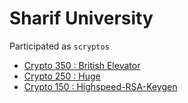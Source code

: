 Sharif University
======================
Participated as `scryptos`


* [Crypto 350 : British Elevator](cr350-british-elevator/README.md)
* [Crypto 250 : Huge](cr250-huge/README.md)
* [Crypto 150 : Highspeed-RSA-Keygen](cr150-highspeed-rsa-keygen/README.md)